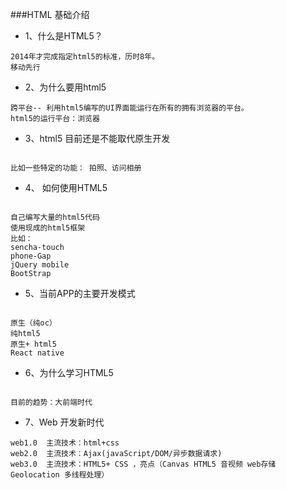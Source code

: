 ###HTML 基础介绍

- 1、什么是HTML5？

```objc
2014年才完成指定html5的标准，历时8年。
移动先行
```

- 2、为什么要用html5

```objc
跨平台-- 利用html5编写的UI界面能运行在所有的拥有浏览器的平台。
html5的运行平台：浏览器
```

- 3、html5 目前还是不能取代原生开发
```objc

比如一些特定的功能： 拍照、访问相册
```


- 4、 如何使用HTML5
```objc

自己编写大量的html5代码
使用现成的html5框架
比如：
sencha-touch
phone-Gap
jQuery mobile
BootStrap
```

- 5、当前APP的主要开发模式

```objc

原生（纯oc）
纯html5
原生+ html5
React native
```

- 6、为什么学习HTML5

```objc

目前的趋势：大前端时代
```



- 7、Web 开发新时代
```objc
web1.0  主流技术：html+css
web2.0  主流技术：Ajax(javaScript/DOM/异步数据请求)
web3.0  主流技术：HTML5+ CSS ，亮点（Canvas HTML5 音视频 web存储 Geolocation 多线程处理）
```


